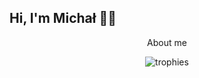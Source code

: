 ## Hi, I'm Michał 🙋‍♂️

<p align="center">
About me
</p>

<p align="center">
  <img src="https://github-profile-trophy.vercel.app/?username=auto200&title=Commit,Repositories,PullRequest&theme=onedark&row=1&column=3" alt="trophies" />
</p>
